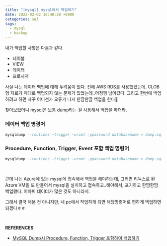 ```yaml
---
title: "[mysql] mysql에서 백업하기"
date: 2022-02-02 16:40:28 +0900
categories: sql
tags: 
  - mysql
  - backup
---
```




내가 백업할 사항은 다음과 같다.

- 테이블
- VIEW
- 데이터
- 프로시저



사실 나는 데이터 백업에 대해 두려움이 있다. 전에 AWS RDS를 사용했었는데, CLOB 형 자료가 제대로 백업되지 않는 문제가 있었는데..어정쩡 넘어갔다. 그리고 한번에 백업하려고 하면 자꾸 어디선가 오류가 나서 한땀한땀 백업을 한다🥲

찾아보았더니 mysql은 보통 dump라는 걸 사용해서 백업을 하더라. 



### 데이터 백업 명령어

```sql
mysqldump --routines –trigger –uroot -ppassword databasename > dump.sql
```



### Procedure, Function, Trigger, Event 포함 백업 명령어

```sql
mysqldump --routines –trigger –uroot -ppassword databasename > dump.sql
```



<br/>

근데 나는 Azure에 있는 mysql에 접속해서 백업을 해야하는데, 그러면 리눅스로 된 Azure VM을 또 만들어서 mysql을 설치하고 접속하고..해야해서, 포기하고 한땀한땀 백업했다. 어차피 데이터가 많은 것도 아니라서.

그래서 결국 해본 건 아니지만, 내 pc에서 작업하게 되면 해당명령어로 편하게 백업하면 되겠다ㅎㅎ



<br/>

**REFERENCES**

- [MySQL Dump시 Procedure, Function, Trigger 포함하여 백업하기](https://storytown.tistory.com/19)